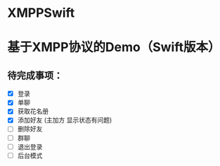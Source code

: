# XMPPSwift
基于XMPP协议的Demo（Swift版本）
=====================
待完成事项：
-------------------------------------------
- [x] 登录    
- [x] 单聊  
- [x] 获取花名册  
- [x] 添加好友 (主加方 显示状态有问题)
- [ ] 删除好友
- [ ] 群聊  
- [ ] 退出登录
- [ ] 后台模式
